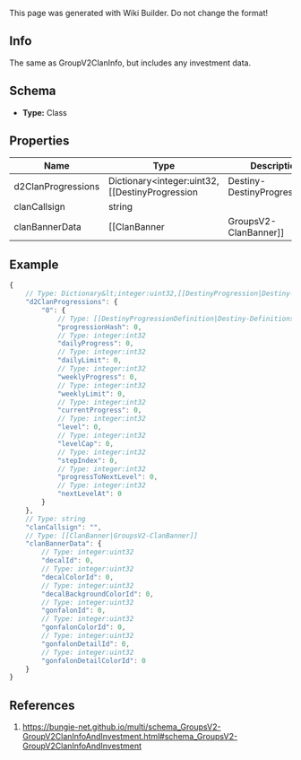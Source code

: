 <span class="wiki-builder">This page was generated with Wiki Builder. Do not change the format!</span>

## Info
The same as GroupV2ClanInfo, but includes any investment data.

## Schema
* **Type:** Class

## Properties
Name | Type | Description
---- | ---- | -----------
d2ClanProgressions | Dictionary&lt;integer:uint32,[[DestinyProgression|Destiny-DestinyProgression]]&gt; | 
clanCallsign | string | 
clanBannerData | [[ClanBanner|GroupsV2-ClanBanner]] | 

## Example
```javascript
{
    // Type: Dictionary&lt;integer:uint32,[[DestinyProgression|Destiny-DestinyProgression]]&gt;
    "d2ClanProgressions": {
        "0": {
            // Type: [[DestinyProgressionDefinition|Destiny-Definitions-DestinyProgressionDefinition]]:ManifestDefinition:integer:uint32
            "progressionHash": 0,
            // Type: integer:int32
            "dailyProgress": 0,
            // Type: integer:int32
            "dailyLimit": 0,
            // Type: integer:int32
            "weeklyProgress": 0,
            // Type: integer:int32
            "weeklyLimit": 0,
            // Type: integer:int32
            "currentProgress": 0,
            // Type: integer:int32
            "level": 0,
            // Type: integer:int32
            "levelCap": 0,
            // Type: integer:int32
            "stepIndex": 0,
            // Type: integer:int32
            "progressToNextLevel": 0,
            // Type: integer:int32
            "nextLevelAt": 0
        }
    },
    // Type: string
    "clanCallsign": "",
    // Type: [[ClanBanner|GroupsV2-ClanBanner]]
    "clanBannerData": {
        // Type: integer:uint32
        "decalId": 0,
        // Type: integer:uint32
        "decalColorId": 0,
        // Type: integer:uint32
        "decalBackgroundColorId": 0,
        // Type: integer:uint32
        "gonfalonId": 0,
        // Type: integer:uint32
        "gonfalonColorId": 0,
        // Type: integer:uint32
        "gonfalonDetailId": 0,
        // Type: integer:uint32
        "gonfalonDetailColorId": 0
    }
}

```

## References
1. https://bungie-net.github.io/multi/schema_GroupsV2-GroupV2ClanInfoAndInvestment.html#schema_GroupsV2-GroupV2ClanInfoAndInvestment
